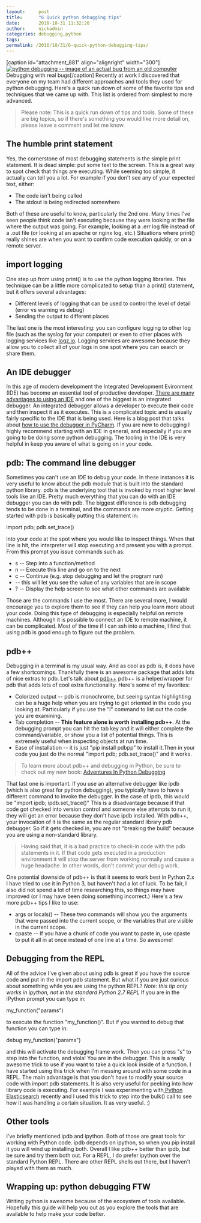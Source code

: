 ```yaml
---
layout:     post
title:      "6 Quick python debugging tips"
date:       2016-10-31 11:32:20
author:     nickadmin
categories: debugging,python
tags:  
permalink: /2016/10/31/6-quick-python-debugging-tips/
---
```

[caption id="attachment_881" align="alignright" width="300"][![python debugging -- image of an actual bug from an old computer](https://ironboundsoftware.com/blog-imgs/uploads/2016/10/debugging-e1477661493656.jpg)](https://ironboundsoftware.com/blog-imgs/uploads/2016/10/debugging.jpg) Debugging with real bugs[/caption] Recently at work I discovered that everyone on my team had different approaches and tools they used for python debugging. Here's a quick run down of some of the favorite tips and techniques that we came up with. This list is ordered from simplest to more advanced.

> Please note: This is a quick run down of tips and tools. Some of these are big topics, so if there's something you would like more detail on, please leave a comment and let me know.

## The humble print statement

Yes, the cornerstone of most debugging statements is the simple print statement. It is dead simple: put some text to the screen. This is a great way to spot check that things are executing. While seeming too simple, it actually can tell you a lot. For example if you don't see any of your expected text, either: 

  * The code isn't being called
  * The stdout is being redirected somewhere

Both of these are useful to know, particularly the 2nd one. Many times I've seen people think code isn't executing because they were looking at the file where the output was going. For example, looking at a .err log file instead of a .out file (or looking at an apache or nginx log, etc.) Situations where print() really shines are when you want to confirm code execution quickly, or on a remote server. 

## import logging

One step up from using print() is to use the python logging libraries. This technique can be a little more complicated to setup than a print() statement, but it offers several advantages: 

  * Different levels of logging that can be used to control the level of detail (error vs warning vs debug)
  * Sending the output to different places

The last one is the most interesting: you can configure logging to other log file (such as the syslog for your computer) or even to other places with logging services like [logz.io](http://logz.io/). Logging services are awesome because they allow you to collect all of your logs in one spot where you can search or share them. 

## An IDE debugger

In this age of modern development the Integrated Development Evironment (IDE) has become an essential tool of productive developer. [There are many advantages to using an IDE](http://pythoncentral.io/text-editors-vs-ides-for-python-development-selecting-the-right-tool/) and one of the biggest is an integrated debugger. An integrated debugger allows a developer to execute their code and then inspect it as it executes. This is a complicated topic and is usually fairly specific to the IDE that is being used. Here is a blog post that talks about [how to use the debugger in PyCharm](http://pedrokroger.net/python-debugger/). If you are new to debugging I highly recommend starting with an IDE in general, and especially if you are going to be doing some python debugging. The tooling in the IDE is very helpful in keep you aware of what is going on in your code. 

## pdb: The command line debugger

Sometimes you can't use an IDE to debug your code. In these instances it is very useful to know about the pdb module that is built into the standard python library. pdb is the underlying tool that is invoked by most higher level tools like an IDE. Pretty much everything that you can do with an IDE debugger you can do with pdb. The biggest difference is pdb debugging tends to be done in a terminal, and the commands are more cryptic. Getting started with pdb is basically putting this statement in: 

import pdb; pdb.set_trace()

into your code at the spot where you would like to inspect things. When that line is hit, the interpreter will stop executing and present you with a prompt. From this prompt you issue commands such as: 

  * s -- Step into a function/method
  * n -- Execute this line and go on to the next
  * c -- Continue (e.g. stop debugging and let the program run)
  * <name of a variable> \-- this will let you see the value of any variables that are in scope
  * ? -- Display the help screen to see what other commands are available

Those are the commands I use the most. There are several more, I would encourage you to explore them to see if they can help you learn more about your code. Doing this type of debugging is especially helpful on remote machines. Although it is possible to connect an IDE to remote machine, it can be complicated. Most of the time if I can ssh into a machine, I find that using pdb is good enough to figure out the problem. 

## pdb++

Debugging in a terminal is my usual way. And as cool as pdb is, it does have a few shortcomings. Thankfully there is an awesome package that adds lots of nice extras to pdb. Let's talk about [pdb++](https://pypi.python.org/pypi/pdbpp/) pdb++ is a helper/wrapper for pdb that adds lots of cool extra functionality. Here's some of my favorites: 

  * Colorized output -- pdb is monochrome, but seeing syntax highlighting can be a huge help when you are trying to get oriented in the code you looking at. Particularly if you use the "l" command to list out the code you are examining.
  * Tab completion -- **This feature alone is worth installing pdb++**. At the debugging prompt you can hit the tab key and it will either complete the command/variable, or show you a list of potential things. This is extremely useful when inspecting objects at run time.
  * Ease of installation -- it is just "pip install pdbpp" to install it.Then in your code you just do the normal "import pdb; pdb.set_trace()" and it works.



> To learn more about pdb++ and debugging in Python, be sure to check out my new book: [Adventures In Python Debugging](https://gum.co/OitWH)

That last one is important. If you use an alternative debugger like ipdb (which is also great for python debugging), you typically have to have a different command to invoke the debugger. In the case of ipdb, this would be "import ipdb; ipdb.set_trace()" This is a disadvantage because if that code got checked into version control and someone else attempts to run it, they will get an error because they don't have ipdb installed. With pdb++, your invocation of it is the same as the regular standard library pdb debugger. So if it gets checked in, you are not "breaking the build" because you are using a non-standard library. 

> Having said that, it is a bad practice to check-in code with the pdb statements in it. If that code gets executed in a production environment it will stop the server from working normally and cause a huge headache. In other words, don't commit your debug work.

One potential downside of pdb++ is that it seems to work best in Python 2.x I have tried to use it in Python 3, but haven't had a lot of luck. To be fair, I also did not spend a lot of time researching this, so things may have improved (or I may have been doing something incorrect.) Here's a few more pdb++ tips I like to use: 

  * args or locals() -- These two commands will show you the arguments that were passed into the current scope, or the variables that are visible in the current scope.
  * cpaste -- If you have a chunk of code you want to paste in, use cpaste to put it all in at once instead of one line at a time. So awesome!



## Debugging from the REPL

All of the advice I've given about using pdb is great if you have the source code and put in the import pdb statement. But what if you are just curious about something while you are using the python REPL? _Note: this tip only works in ipython, not in the standard Python 2.7 REPL_ If you are in the IPython prompt you can type in: 

my_function("params")

to execute the function "my_function()". But if you wanted to debug that function you can type in: 

debug my_function("params")

and this will activate the debugging frame work. Then you can press "s" to step into the function, and viola! You are in the debugger. This is a really awesome trick to use if you want to take a quick look inside of a function. I have started using this trick when I'm messing around with some code in a REPL. The main advantage is that you don't have to modify your source code with import pdb statements. It is also very useful for peeking into how library code is executing. For example I was experimenting with[ Python Elasticsearch](https://elasticsearch-py.readthedocs.io/en/master/) recently and I used this trick to step into the bulk() call to see how it was handling a certain situation. It as very useful. :) 

## Other tools

I've briefly mentioned ipdb and ipython. Both of those are great tools for working with Python code. ipdb depends on ipython, so when you pip install it you will wind up installing both. Overall I like pdb++ better than ipdb, but be sure and try them both out. For a REPL, I do prefer ipython over the standard Python REPL. There are other REPL shells out there, but I haven't played with them as much. 

## Wrapping up: python debugging FTW

Writing python is awesome because of the ecosystem of tools available. Hopefully this guide will help you out as you explore the tools that are available to help make your code better.
<!--stackedit_data:
eyJoaXN0b3J5IjpbLTYzNzQ1NDYxNV19
-->